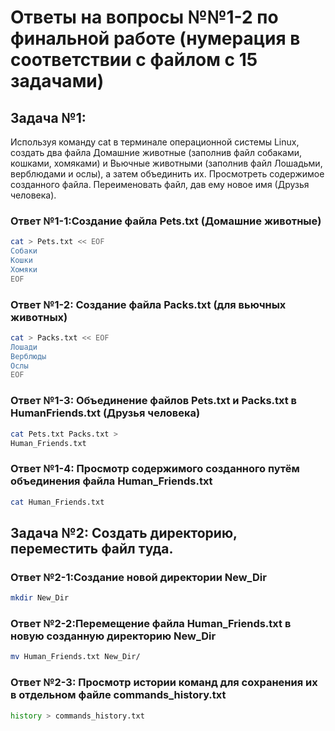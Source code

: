 # Ответы на вопросы №№1-2 по финальной работе (нумерация в соответствии с файлом с 15 задачами)

## Задача №1: 
Используя команду cat в терминале операционной системы Linux, создать два файла Домашние животные (заполнив файл собаками, кошками, хомяками) и Вьючные животными (заполнив файл Лошадьми, верблюдами и ослы), а затем объединить их. Просмотреть содержимое созданного файла. Переименовать файл, дав ему новое имя (Друзья человека).


### Ответ №1-1:Создание файла Pets.txt (Домашние животные)
```sh
cat > Pets.txt << EOF
Собаки
Кошки
Хомяки
EOF
```

### Ответ №1-2: Создание файла Packs.txt (для вьючных животных)
```sh
cat > Packs.txt << EOF
Лошади
Верблюды
Ослы
EOF
```

### Ответ №1-3: Объединение файлов Pets.txt и Packs.txt в HumanFriends.txt (Друзья человека)
```sh
cat Pets.txt Packs.txt > 
Human_Friends.txt
```

### Ответ №1-4: Просмотр содержимого созданного путём объединения файла Human_Friends.txt
```sh
cat Human_Friends.txt
```
## Задача №2: Создать директорию, переместить файл туда.

### Ответ №2-1:Создание новой директории New_Dir
```sh
mkdir New_Dir
```

### Ответ №2-2:Перемещение файла Human_Friends.txt в новую созданную директорию New_Dir
```sh
mv Human_Friends.txt New_Dir/
```
### Ответ №2-3: Просмотр истории команд для сохранения их в отдельном файле commands_history.txt
```sh
history > commands_history.txt
```
